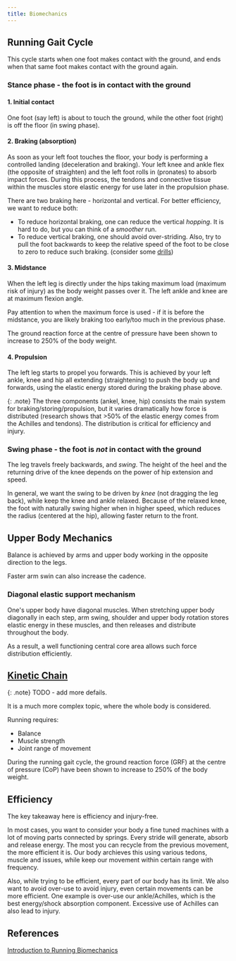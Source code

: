 ```yaml
---
title: Biomechanics
---
```



## Running Gait Cycle

This cycle starts when one foot makes contact with the ground, and ends when that same foot makes contact with the ground again.

### Stance phase - the foot is in contact with the ground

#### 1. Initial contact

One foot (say left) is about to touch the ground, while the other foot (right) is off the floor (in swing phase).

#### 2. Braking (absorption)

As soon as your left foot touches the floor, your body is performing a controlled landing (deceleration and braking). Your left knee and ankle flex (the opposite of straighten) and the left foot rolls in (pronates) to absorb impact forces. During this process, the tendons and connective tissue within the muscles store elastic energy for use later in the propulsion phase.

There are two braking here - horizontal and vertical. For better efficiency, we want to reduce both:

* To reduce horizontal braking, one can reduce the vertical *hopping*. It is hard to do, but you can think of a *smoother* run.
* To reduce vertical braking, one should avoid over-striding. Also, try to pull the foot backwards to keep the relative speed of the foot to be close to zero to reduce such braking. (consider some [drills](../../warmup_cooldown/#warm-up))

#### 3. Midstance

When the left leg is directly under the hips taking maximum load (maximum risk of injury) as the body weight passes over it. The left ankle and knee are at maximum flexion angle.

Pay attention to when the maximum force is used - if it is before the midstance, you are likely braking too early/too much in the previous phase.

The ground reaction force at the centre of pressure  have been shown to increase to 250% of the body weight.

#### 4. Propulsion

The left leg starts to propel you forwards. This is achieved by your left ankle, knee and hip all extending (straightening) to push the body up and forwards, using the elastic energy stored during the braking phase above.

{: .note}
The three components (ankel, knee, hip) consists the main system for braking/storing/propulsion, but it varies dramatically how force is distributed (research shows that >50% of the elastic energy comes from the Achilles and tendons). The distribution is critical for efficiency and injury.

### Swing phase  - the foot is *not* in contact with the ground

The leg travels freely backwards, and *swing*. The height of the heel and the returning drive of the knee depends on the power of hip extension and speed.

In general, we want the swing to be driven by *knee* (not dragging the leg back), while keep the knee and ankle relaxed. Because of the relaxed knee, the foot with naturally swing higher when in higher speed, which reduces the radius (centered at the hip), allowing faster return to the front.

## Upper Body Mechanics

Balance is achieved by arms and upper body working in the opposite direction to the legs.

Faster arm swin can also increase the cadence.

### Diagonal elastic support mechanism

One's upper body have diagonal muscles. When stretching upper body diagonally in each step, arm swing, shoulder and upper body rotation stores elastic energy in these muscles, and then releases and distribute throughout the body.

As a result, a well functioning central core area allows such force distribution efficiently.

## [Kinetic Chain](https://www.physio-pedia.com/Kinetic_Chain)

{: .note}
TODO - add more defails.

It is a much more complex topic, where the whole body is considered.

Running requires:

* Balance
* Muscle strength
* Joint range of movement

During the running gait cycle, the ground reaction force (GRF) at the centre of pressure (CoP) have been shown to increase to 250% of the body weight.

## Efficiency

The key takeaway here is efficiency and injury-free.

In most cases, you want to consider your body a fine tuned machines with a lot of moving parts connected by springs. Every stride will generate, absorb and release energy. The most you can recycle from the previous movement, the more efficient it is. Our body archieves this using various tedons, muscle and issues, while keep our movement within certain range with frequency.

Also, while trying to be efficient, every part of our body has its limit. We also want to avoid over-use to avoid injury, even certain movements can be more efficient. One example is over-use our ankle/Achilles, which is the best energy/shock absorption component. Excessive use of Achilles can also lead to injury.

## References

[Introduction to Running Biomechanics](https://runnersconnect.net/running-biomechanics/)

